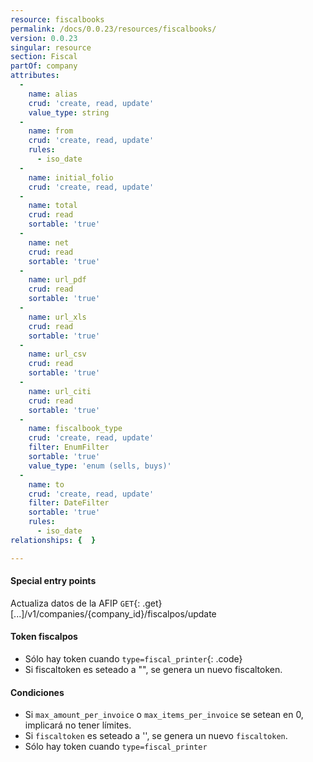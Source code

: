 ```yaml
---
resource: fiscalbooks
permalink: /docs/0.0.23/resources/fiscalbooks/
version: 0.0.23
singular: resource
section: Fiscal
partOf: company
attributes:
  -
    name: alias
    crud: 'create, read, update'
    value_type: string
  -
    name: from
    crud: 'create, read, update'
    rules:
      - iso_date
  -
    name: initial_folio
    crud: 'create, read, update'
  -
    name: total
    crud: read
    sortable: 'true'
  -
    name: net
    crud: read
    sortable: 'true'
  -
    name: url_pdf
    crud: read
    sortable: 'true'
  -
    name: url_xls
    crud: read
    sortable: 'true'
  -
    name: url_csv
    crud: read
    sortable: 'true'
  -
    name: url_citi
    crud: read
    sortable: 'true'
  -
    name: fiscalbook_type
    crud: 'create, read, update'
    filter: EnumFilter
    sortable: 'true'
    value_type: 'enum (sells, buys)'
  -
    name: to
    crud: 'create, read, update'
    filter: DateFilter
    sortable: 'true'
    rules:
      - iso_date
relationships: {  }

---
```


#### Special entry points

Actualiza datos de la AFIP
`GET`{: .get} [...]/v1/companies/{company_id}/fiscalpos/update

#### Token fiscalpos

- Sólo hay token cuando `type=fiscal_printer`{: .code}
- Si fiscaltoken es seteado a "", se genera un nuevo fiscaltoken.

#### Condiciones

- Si `max_amount_per_invoice` o `max_items_per_invoice` se setean en 0, implicará no tener límites.
- Si `fiscaltoken` es seteado a '', se genera un nuevo `fiscaltoken`.
- Sólo hay token cuando `type=fiscal_printer`
